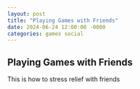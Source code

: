 ```yaml
---
layout: post
title: "Playing Games with Friends"
date: 2024-06-24 12:00:00 -0000
categories: games social
---
```

## Playing Games with Friends
This is how to stress relief with friends 

